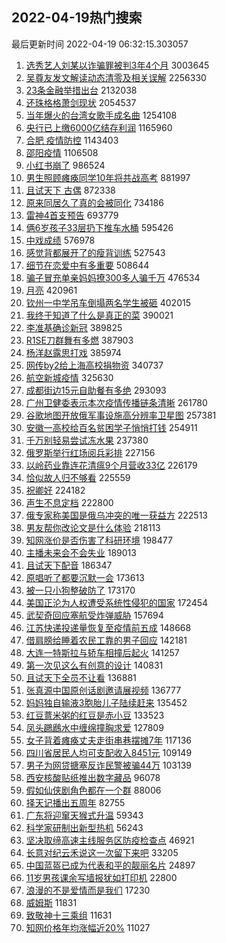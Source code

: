 ## 2022-04-19热门搜索 
最后更新时间 2022-04-19 06:32:15.303057 
1. [选秀艺人刘某以诈骗罪被判3年4个月](https://s.weibo.com/weibo?q=%23%E9%80%89%E7%A7%80%E8%89%BA%E4%BA%BA%E5%88%98%E6%9F%90%E4%BB%A5%E8%AF%88%E9%AA%97%E7%BD%AA%E8%A2%AB%E5%88%A43%E5%B9%B44%E4%B8%AA%E6%9C%88%23&Refer=top) 3003645
1. [吴尊友发文解读动态清零及相关误解](https://s.weibo.com/weibo?q=%23%E5%90%B4%E5%B0%8A%E5%8F%8B%E5%8F%91%E6%96%87%E8%A7%A3%E8%AF%BB%E5%8A%A8%E6%80%81%E6%B8%85%E9%9B%B6%E5%8F%8A%E7%9B%B8%E5%85%B3%E8%AF%AF%E8%A7%A3%23&Refer=top) 2256330
1. [23条金融举措出台](https://s.weibo.com/weibo?q=%2323%E6%9D%A1%E9%87%91%E8%9E%8D%E4%B8%BE%E6%8E%AA%E5%87%BA%E5%8F%B0%23&Refer=top) 2132038
1. [还珠格格萧剑现状](https://s.weibo.com/weibo?q=%23%E8%BF%98%E7%8F%A0%E6%A0%BC%E6%A0%BC%E8%90%A7%E5%89%91%E7%8E%B0%E7%8A%B6%23&Refer=top) 2054537
1. [当年爆火的台湾女歌手成名曲](https://s.weibo.com/weibo?q=%23%E5%BD%93%E5%B9%B4%E7%88%86%E7%81%AB%E7%9A%84%E5%8F%B0%E6%B9%BE%E5%A5%B3%E6%AD%8C%E6%89%8B%E6%88%90%E5%90%8D%E6%9B%B2%23&Refer=top) 1254108
1. [央行已上缴6000亿结存利润](https://s.weibo.com/weibo?q=%23%E5%A4%AE%E8%A1%8C%E5%B7%B2%E4%B8%8A%E7%BC%B46000%E4%BA%BF%E7%BB%93%E5%AD%98%E5%88%A9%E6%B6%A6%23&Refer=top) 1165960
1. [合肥 疫情防控](https://s.weibo.com/weibo?q=%E5%90%88%E8%82%A5%20%E7%96%AB%E6%83%85%E9%98%B2%E6%8E%A7&Refer=top) 1143403
1. [邵阳疫情](https://s.weibo.com/weibo?q=%23%E9%82%B5%E9%98%B3%E7%96%AB%E6%83%85%23&Refer=top) 1106508
1. [小红书崩了](https://s.weibo.com/weibo?q=%23%E5%B0%8F%E7%BA%A2%E4%B9%A6%E5%B4%A9%E4%BA%86%23&Refer=top) 986524
1. [男生照顾瘫痪同学10年将共战高考](https://s.weibo.com/weibo?q=%23%E7%94%B7%E7%94%9F%E7%85%A7%E9%A1%BE%E7%98%AB%E7%97%AA%E5%90%8C%E5%AD%A610%E5%B9%B4%E5%B0%86%E5%85%B1%E6%88%98%E9%AB%98%E8%80%83%23&Refer=top) 881997
1. [且试天下 古偶](https://s.weibo.com/weibo?q=%E4%B8%94%E8%AF%95%E5%A4%A9%E4%B8%8B%20%E5%8F%A4%E5%81%B6&Refer=top) 872338
1. [原来同居久了真的会被同化](https://s.weibo.com/weibo?q=%23%E5%8E%9F%E6%9D%A5%E5%90%8C%E5%B1%85%E4%B9%85%E4%BA%86%E7%9C%9F%E7%9A%84%E4%BC%9A%E8%A2%AB%E5%90%8C%E5%8C%96%23&Refer=top) 734186
1. [雷神4首支预告](https://s.weibo.com/weibo?q=%23%E9%9B%B7%E7%A5%9E4%E9%A6%96%E6%94%AF%E9%A2%84%E5%91%8A%23&Refer=top) 693779
1. [俩6岁孩子33层扔下推车水桶](https://s.weibo.com/weibo?q=%23%E4%BF%A96%E5%B2%81%E5%AD%A9%E5%AD%9033%E5%B1%82%E6%89%94%E4%B8%8B%E6%8E%A8%E8%BD%A6%E6%B0%B4%E6%A1%B6%23&Refer=top) 595426
1. [中戏成绩](https://s.weibo.com/weibo?q=%23%E4%B8%AD%E6%88%8F%E6%88%90%E7%BB%A9%23&Refer=top) 576978
1. [感觉背都展开了的瘦背训练](https://s.weibo.com/weibo?q=%23%E6%84%9F%E8%A7%89%E8%83%8C%E9%83%BD%E5%B1%95%E5%BC%80%E4%BA%86%E7%9A%84%E7%98%A6%E8%83%8C%E8%AE%AD%E7%BB%83%23&Refer=top) 527543
1. [细节在恋爱中有多重要](https://s.weibo.com/weibo?q=%23%E7%BB%86%E8%8A%82%E5%9C%A8%E6%81%8B%E7%88%B1%E4%B8%AD%E6%9C%89%E5%A4%9A%E9%87%8D%E8%A6%81%23&Refer=top) 508644
1. [骗子冒充单亲妈妈撩300多人骗千万](https://s.weibo.com/weibo?q=%23%E9%AA%97%E5%AD%90%E5%86%92%E5%85%85%E5%8D%95%E4%BA%B2%E5%A6%88%E5%A6%88%E6%92%A9300%E5%A4%9A%E4%BA%BA%E9%AA%97%E5%8D%83%E4%B8%87%23&Refer=top) 476534
1. [月亮](https://s.weibo.com/weibo?q=%E6%9C%88%E4%BA%AE&Refer=top) 420961
1. [钦州一中学吊车倒塌两名学生被砸](https://s.weibo.com/weibo?q=%23%E9%92%A6%E5%B7%9E%E4%B8%80%E4%B8%AD%E5%AD%A6%E5%90%8A%E8%BD%A6%E5%80%92%E5%A1%8C%E4%B8%A4%E5%90%8D%E5%AD%A6%E7%94%9F%E8%A2%AB%E7%A0%B8%23&Refer=top) 402015
1. [我终于知道了什么是真正的菜](https://s.weibo.com/weibo?q=%E6%88%91%E7%BB%88%E4%BA%8E%E7%9F%A5%E9%81%93%E4%BA%86%E4%BB%80%E4%B9%88%E6%98%AF%E7%9C%9F%E6%AD%A3%E7%9A%84%E8%8F%9C&Refer=top) 390021
1. [李准基确诊新冠](https://s.weibo.com/weibo?q=%23%E6%9D%8E%E5%87%86%E5%9F%BA%E7%A1%AE%E8%AF%8A%E6%96%B0%E5%86%A0%23&Refer=top) 389825
1. [R1SE刀群舞有多燃](https://s.weibo.com/weibo?q=%23R1SE%E5%88%80%E7%BE%A4%E8%88%9E%E6%9C%89%E5%A4%9A%E7%87%83%23&Refer=top) 387903
1. [杨洋赵露思打戏](https://s.weibo.com/weibo?q=%23%E6%9D%A8%E6%B4%8B%E8%B5%B5%E9%9C%B2%E6%80%9D%E6%89%93%E6%88%8F%23&Refer=top) 385974
1. [网传by2给上海高校捐物资](https://s.weibo.com/weibo?q=%23%E7%BD%91%E4%BC%A0by2%E7%BB%99%E4%B8%8A%E6%B5%B7%E9%AB%98%E6%A0%A1%E6%8D%90%E7%89%A9%E8%B5%84%23&Refer=top) 340737
1. [航空新城疫情](https://s.weibo.com/weibo?q=%E8%88%AA%E7%A9%BA%E6%96%B0%E5%9F%8E%E7%96%AB%E6%83%85&Refer=top) 325630
1. [成都街边15元自助餐有多绝](https://s.weibo.com/weibo?q=%23%E6%88%90%E9%83%BD%E8%A1%97%E8%BE%B915%E5%85%83%E8%87%AA%E5%8A%A9%E9%A4%90%E6%9C%89%E5%A4%9A%E7%BB%9D%23&Refer=top) 293093
1. [广州卫健委表示本次疫情传播链条清晰](https://s.weibo.com/weibo?q=%23%E5%B9%BF%E5%B7%9E%E5%8D%AB%E5%81%A5%E5%A7%94%E8%A1%A8%E7%A4%BA%E6%9C%AC%E6%AC%A1%E7%96%AB%E6%83%85%E4%BC%A0%E6%92%AD%E9%93%BE%E6%9D%A1%E6%B8%85%E6%99%B0%23&Refer=top) 261780
1. [谷歌地图开放俄军事设施高分辨率卫星图](https://s.weibo.com/weibo?q=%23%E8%B0%B7%E6%AD%8C%E5%9C%B0%E5%9B%BE%E5%BC%80%E6%94%BE%E4%BF%84%E5%86%9B%E4%BA%8B%E8%AE%BE%E6%96%BD%E9%AB%98%E5%88%86%E8%BE%A8%E7%8E%87%E5%8D%AB%E6%98%9F%E5%9B%BE%23&Refer=top) 257381
1. [安徽一高校给百名贫困学子悄悄打钱](https://s.weibo.com/weibo?q=%23%E5%AE%89%E5%BE%BD%E4%B8%80%E9%AB%98%E6%A0%A1%E7%BB%99%E7%99%BE%E5%90%8D%E8%B4%AB%E5%9B%B0%E5%AD%A6%E5%AD%90%E6%82%84%E6%82%84%E6%89%93%E9%92%B1%23&Refer=top) 254911
1. [千万别轻易尝试冻水果](https://s.weibo.com/weibo?q=%23%E5%8D%83%E4%B8%87%E5%88%AB%E8%BD%BB%E6%98%93%E5%B0%9D%E8%AF%95%E5%86%BB%E6%B0%B4%E6%9E%9C%23&Refer=top) 237380
1. [俄罗斯举行红场阅兵彩排](https://s.weibo.com/weibo?q=%23%E4%BF%84%E7%BD%97%E6%96%AF%E4%B8%BE%E8%A1%8C%E7%BA%A2%E5%9C%BA%E9%98%85%E5%85%B5%E5%BD%A9%E6%8E%92%23&Refer=top) 227156
1. [以岭药业靠连花清瘟9个月营收33亿](https://s.weibo.com/weibo?q=%23%E4%BB%A5%E5%B2%AD%E8%8D%AF%E4%B8%9A%E9%9D%A0%E8%BF%9E%E8%8A%B1%E6%B8%85%E7%98%9F9%E4%B8%AA%E6%9C%88%E8%90%A5%E6%94%B633%E4%BA%BF%23&Refer=top) 226179
1. [恰似故人归不够看](https://s.weibo.com/weibo?q=%E6%81%B0%E4%BC%BC%E6%95%85%E4%BA%BA%E5%BD%92%E4%B8%8D%E5%A4%9F%E7%9C%8B&Refer=top) 225559
1. [祝卿好](https://s.weibo.com/weibo?q=%23%E7%A5%9D%E5%8D%BF%E5%A5%BD%23&Refer=top) 224182
1. [声生不息定档](https://s.weibo.com/weibo?q=%23%E5%A3%B0%E7%94%9F%E4%B8%8D%E6%81%AF%E5%AE%9A%E6%A1%A3%23&Refer=top) 222800
1. [俄专家称美国是俄乌冲突的唯一获益方](https://s.weibo.com/weibo?q=%23%E4%BF%84%E4%B8%93%E5%AE%B6%E7%A7%B0%E7%BE%8E%E5%9B%BD%E6%98%AF%E4%BF%84%E4%B9%8C%E5%86%B2%E7%AA%81%E7%9A%84%E5%94%AF%E4%B8%80%E8%8E%B7%E7%9B%8A%E6%96%B9%23&Refer=top) 222513
1. [男友帮你改论文是什么体验](https://s.weibo.com/weibo?q=%23%E7%94%B7%E5%8F%8B%E5%B8%AE%E4%BD%A0%E6%94%B9%E8%AE%BA%E6%96%87%E6%98%AF%E4%BB%80%E4%B9%88%E4%BD%93%E9%AA%8C%23&Refer=top) 218113
1. [知网涨价是否伤害了科研环境](https://s.weibo.com/weibo?q=%23%E7%9F%A5%E7%BD%91%E6%B6%A8%E4%BB%B7%E6%98%AF%E5%90%A6%E4%BC%A4%E5%AE%B3%E4%BA%86%E7%A7%91%E7%A0%94%E7%8E%AF%E5%A2%83%23&Refer=top) 198477
1. [主播未来会不会失业](https://s.weibo.com/weibo?q=%23%E4%B8%BB%E6%92%AD%E6%9C%AA%E6%9D%A5%E4%BC%9A%E4%B8%8D%E4%BC%9A%E5%A4%B1%E4%B8%9A%23&Refer=top) 189013
1. [且试天下配音](https://s.weibo.com/weibo?q=%23%E4%B8%94%E8%AF%95%E5%A4%A9%E4%B8%8B%E9%85%8D%E9%9F%B3%23&Refer=top) 186347
1. [原唱听了都要沉默一会](https://s.weibo.com/weibo?q=%23%E5%8E%9F%E5%94%B1%E5%90%AC%E4%BA%86%E9%83%BD%E8%A6%81%E6%B2%89%E9%BB%98%E4%B8%80%E4%BC%9A%23&Refer=top) 173613
1. [被一只小狗整破防了](https://s.weibo.com/weibo?q=%23%E8%A2%AB%E4%B8%80%E5%8F%AA%E5%B0%8F%E7%8B%97%E6%95%B4%E7%A0%B4%E9%98%B2%E4%BA%86%23&Refer=top) 173170
1. [美国正沦为人权遭受系统性侵犯的国家](https://s.weibo.com/weibo?q=%23%E7%BE%8E%E5%9B%BD%E6%AD%A3%E6%B2%A6%E4%B8%BA%E4%BA%BA%E6%9D%83%E9%81%AD%E5%8F%97%E7%B3%BB%E7%BB%9F%E6%80%A7%E4%BE%B5%E7%8A%AF%E7%9A%84%E5%9B%BD%E5%AE%B6%23&Refer=top) 172454
1. [武契奇回应塞航受炸弹威胁](https://s.weibo.com/weibo?q=%23%E6%AD%A6%E5%A5%91%E5%A5%87%E5%9B%9E%E5%BA%94%E5%A1%9E%E8%88%AA%E5%8F%97%E7%82%B8%E5%BC%B9%E5%A8%81%E8%83%81%23&Refer=top) 157694
1. [江苏快递投递量恢复至疫情前五成](https://s.weibo.com/weibo?q=%23%E6%B1%9F%E8%8B%8F%E5%BF%AB%E9%80%92%E6%8A%95%E9%80%92%E9%87%8F%E6%81%A2%E5%A4%8D%E8%87%B3%E7%96%AB%E6%83%85%E5%89%8D%E4%BA%94%E6%88%90%23&Refer=top) 148668
1. [借肩膀给睡着农民工靠的男子回应](https://s.weibo.com/weibo?q=%23%E5%80%9F%E8%82%A9%E8%86%80%E7%BB%99%E7%9D%A1%E7%9D%80%E5%86%9C%E6%B0%91%E5%B7%A5%E9%9D%A0%E7%9A%84%E7%94%B7%E5%AD%90%E5%9B%9E%E5%BA%94%23&Refer=top) 142181
1. [大连一特斯拉与轿车相撞后起火](https://s.weibo.com/weibo?q=%23%E5%A4%A7%E8%BF%9E%E4%B8%80%E7%89%B9%E6%96%AF%E6%8B%89%E4%B8%8E%E8%BD%BF%E8%BD%A6%E7%9B%B8%E6%92%9E%E5%90%8E%E8%B5%B7%E7%81%AB%23&Refer=top) 141257
1. [第一次见这么有创意的设计](https://s.weibo.com/weibo?q=%23%E7%AC%AC%E4%B8%80%E6%AC%A1%E8%A7%81%E8%BF%99%E4%B9%88%E6%9C%89%E5%88%9B%E6%84%8F%E7%9A%84%E8%AE%BE%E8%AE%A1%23&Refer=top) 140831
1. [且试天下全员不让看](https://s.weibo.com/weibo?q=%23%E4%B8%94%E8%AF%95%E5%A4%A9%E4%B8%8B%E5%85%A8%E5%91%98%E4%B8%8D%E8%AE%A9%E7%9C%8B%23&Refer=top) 136881
1. [张真源中国原创话剧邀请展视频](https://s.weibo.com/weibo?q=%23%E5%BC%A0%E7%9C%9F%E6%BA%90%E4%B8%AD%E5%9B%BD%E5%8E%9F%E5%88%9B%E8%AF%9D%E5%89%A7%E9%82%80%E8%AF%B7%E5%B1%95%E8%A7%86%E9%A2%91%23&Refer=top) 136777
1. [妈妈独自输液3胞胎儿子陆续赶来](https://s.weibo.com/weibo?q=%23%E5%A6%88%E5%A6%88%E7%8B%AC%E8%87%AA%E8%BE%93%E6%B6%B23%E8%83%9E%E8%83%8E%E5%84%BF%E5%AD%90%E9%99%86%E7%BB%AD%E8%B5%B6%E6%9D%A5%23&Refer=top) 135452
1. [红豆薏米粥的红豆是赤小豆](https://s.weibo.com/weibo?q=%23%E7%BA%A2%E8%B1%86%E8%96%8F%E7%B1%B3%E7%B2%A5%E7%9A%84%E7%BA%A2%E8%B1%86%E6%98%AF%E8%B5%A4%E5%B0%8F%E8%B1%86%23&Refer=top) 133523
1. [凤头鸊鷉水中缠绵撞胸求爱](https://s.weibo.com/weibo?q=%23%E5%87%A4%E5%A4%B4%E9%B8%8A%E9%B7%89%E6%B0%B4%E4%B8%AD%E7%BC%A0%E7%BB%B5%E6%92%9E%E8%83%B8%E6%B1%82%E7%88%B1%23&Refer=top) 127809
1. [女子背着瘫痪丈夫走街串巷摆摊7年](https://s.weibo.com/weibo?q=%23%E5%A5%B3%E5%AD%90%E8%83%8C%E7%9D%80%E7%98%AB%E7%97%AA%E4%B8%88%E5%A4%AB%E8%B5%B0%E8%A1%97%E4%B8%B2%E5%B7%B7%E6%91%86%E6%91%8A7%E5%B9%B4%23&Refer=top) 117136
1. [四川省居民人均可支配收入8451元](https://s.weibo.com/weibo?q=%23%E5%9B%9B%E5%B7%9D%E7%9C%81%E5%B1%85%E6%B0%91%E4%BA%BA%E5%9D%87%E5%8F%AF%E6%94%AF%E9%85%8D%E6%94%B6%E5%85%A58451%E5%85%83%23&Refer=top) 109149
1. [男子为网贷搪塞反诈民警被骗44万](https://s.weibo.com/weibo?q=%23%E7%94%B7%E5%AD%90%E4%B8%BA%E7%BD%91%E8%B4%B7%E6%90%AA%E5%A1%9E%E5%8F%8D%E8%AF%88%E6%B0%91%E8%AD%A6%E8%A2%AB%E9%AA%9744%E4%B8%87%23&Refer=top) 103139
1. [西安核酸贴纸推出数字藏品](https://s.weibo.com/weibo?q=%23%E8%A5%BF%E5%AE%89%E6%A0%B8%E9%85%B8%E8%B4%B4%E7%BA%B8%E6%8E%A8%E5%87%BA%E6%95%B0%E5%AD%97%E8%97%8F%E5%93%81%23&Refer=top) 96078
1. [假如仙侠剧角色都在一个群](https://s.weibo.com/weibo?q=%23%E5%81%87%E5%A6%82%E4%BB%99%E4%BE%A0%E5%89%A7%E8%A7%92%E8%89%B2%E9%83%BD%E5%9C%A8%E4%B8%80%E4%B8%AA%E7%BE%A4%23&Refer=top) 88006
1. [择天记播出五周年](https://s.weibo.com/weibo?q=%23%E6%8B%A9%E5%A4%A9%E8%AE%B0%E6%92%AD%E5%87%BA%E4%BA%94%E5%91%A8%E5%B9%B4%23&Refer=top) 82755
1. [广东将迎窜天猴式升温](https://s.weibo.com/weibo?q=%23%E5%B9%BF%E4%B8%9C%E5%B0%86%E8%BF%8E%E7%AA%9C%E5%A4%A9%E7%8C%B4%E5%BC%8F%E5%8D%87%E6%B8%A9%23&Refer=top) 59343
1. [科学家研制出新型热机](https://s.weibo.com/weibo?q=%23%E7%A7%91%E5%AD%A6%E5%AE%B6%E7%A0%94%E5%88%B6%E5%87%BA%E6%96%B0%E5%9E%8B%E7%83%AD%E6%9C%BA%23&Refer=top) 56243
1. [坚决取缔高速主线服务区防疫检查点](https://s.weibo.com/weibo?q=%23%E5%9D%9A%E5%86%B3%E5%8F%96%E7%BC%94%E9%AB%98%E9%80%9F%E4%B8%BB%E7%BA%BF%E6%9C%8D%E5%8A%A1%E5%8C%BA%E9%98%B2%E7%96%AB%E6%A3%80%E6%9F%A5%E7%82%B9%23&Refer=top) 46921
1. [长意对纪云禾说这一次留下来吧](https://s.weibo.com/weibo?q=%23%E9%95%BF%E6%84%8F%E5%AF%B9%E7%BA%AA%E4%BA%91%E7%A6%BE%E8%AF%B4%E8%BF%99%E4%B8%80%E6%AC%A1%E7%95%99%E4%B8%8B%E6%9D%A5%E5%90%A7%23&Refer=top) 33205
1. [中国蓝盔已成为代表和平的靓丽名片](https://s.weibo.com/weibo?q=%23%E4%B8%AD%E5%9B%BD%E8%93%9D%E7%9B%94%E5%B7%B2%E6%88%90%E4%B8%BA%E4%BB%A3%E8%A1%A8%E5%92%8C%E5%B9%B3%E7%9A%84%E9%9D%93%E4%B8%BD%E5%90%8D%E7%89%87%23&Refer=top) 24897
1. [11岁男孩课余写墙报犹如打印机](https://s.weibo.com/weibo?q=%2311%E5%B2%81%E7%94%B7%E5%AD%A9%E8%AF%BE%E4%BD%99%E5%86%99%E5%A2%99%E6%8A%A5%E7%8A%B9%E5%A6%82%E6%89%93%E5%8D%B0%E6%9C%BA%23&Refer=top) 22800
1. [浪漫的不是爱情而是我们](https://s.weibo.com/weibo?q=%23%E6%B5%AA%E6%BC%AB%E7%9A%84%E4%B8%8D%E6%98%AF%E7%88%B1%E6%83%85%E8%80%8C%E6%98%AF%E6%88%91%E4%BB%AC%23&Refer=top) 17230
1. [威姆斯](https://s.weibo.com/weibo?q=%E5%A8%81%E5%A7%86%E6%96%AF&Refer=top) 11831
1. [致敬神十三乘组](https://s.weibo.com/weibo?q=%23%E8%87%B4%E6%95%AC%E7%A5%9E%E5%8D%81%E4%B8%89%E4%B9%98%E7%BB%84%23&Refer=top) 11631
1. [知网价格年均涨幅近20%](https://s.weibo.com/weibo?q=%23%E7%9F%A5%E7%BD%91%E4%BB%B7%E6%A0%BC%E5%B9%B4%E5%9D%87%E6%B6%A8%E5%B9%85%E8%BF%9120%25%23&Refer=top) 11027
